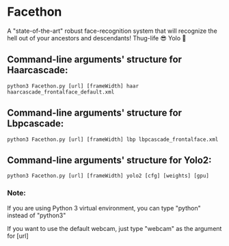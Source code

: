 # Facethon
A "state-of-the-art" robust face-recognition system that will recognize the hell out of your ancestors and descendants! Thug-life :sunglasses: Yolo :metal:

## Command-line arguments' structure for Haarcascade:
```
python3 Facethon.py [url] [frameWidth] haar haarcascade_frontalface_default.xml
```
## Command-line arguments' structure for Lbpcascade:
```
python3 Facethon.py [url] [frameWidth] lbp lbpcascade_frontalface.xml
```
## Command-line arguments' structure for Yolo2:
```
python3 Facethon.py [url] [frameWidth] yolo2 [cfg] [weights] [gpu]
```

### Note:
If you are using Python 3 virtual environment, you can type "python" instead of "python3"

If you want to use the default webcam, just type "webcam" as the argument for [url]
